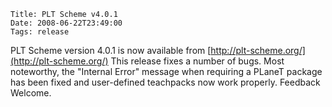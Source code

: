    Title: PLT Scheme v4.0.1
    Date: 2008-06-22T23:49:00
    Tags: release

PLT Scheme version 4.0.1 is now available from [http://plt-scheme.org/](http://plt-scheme.org/)
This release fixes a number of bugs. Most noteworthy, the "Internal Error" message
when requiring a PLaneT package has been fixed and user-defined teachpacks now
work properly. Feedback Welcome.
